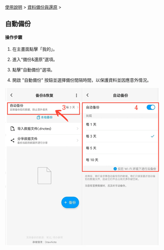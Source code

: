 [使用說明](/dragonnest/drawnote/manual/zh) > [資料備份與還原](/dragonnest/drawnote/manual/zh/data_backup_and_recovery) >

自動備份
---
#### 操作步驟

1. 在主畫面點擊「我的」。

2. 進入“備份&還原”選項。

3. 點擊"自動備份"選項。

4. 開啟 "自動備份" 按鈕並選擇備份間隔時間，以保護資料並因應意外情況。


![](imgs/automatic_backup.png)